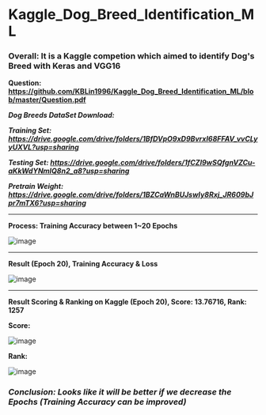 # Kaggle_Dog_Breed_Identification_ML

### **Overall: It is a Kaggle competion which aimed to identify Dog's Breed with Keras and VGG16**

**Question: https://github.com/KBLin1996/Kaggle_Dog_Breed_Identification_ML/blob/master/Question.pdf**

***Dog Breeds DataSet Download:***

***Training Set: https://drive.google.com/drive/folders/1BfDVpO9xD9BvrxI68FFAV_vvCLyyUXVL?usp=sharing***

***Testing Set: https://drive.google.com/drive/folders/1fCZl9wSQfgnVZCu-aKkWdYNmIQ8n2_a8?usp=sharing***

***Pretrain Weight: https://drive.google.com/drive/folders/1BZCaWnBUJswIy8Rxj_JR609bJpr7mTX6?usp=sharing***

---

**Process: Training Accuracy between 1~20 Epochs**

![image](https://github.com/KBLin1996/Kaggle_Dog_Breed_Identification_ML/blob/master/20Epochs.PNG)

---

**Result (Epoch 20), Training Accuracy & Loss**

![image](https://github.com/KBLin1996/Kaggle_Dog_Breed_Identification_ML/blob/master/Loss%26Accuracy.PNG)

---

**Result Scoring & Ranking on Kaggle (Epoch 20), Score: 13.76716, Rank: 1257**

**Score:**

![image](https://github.com/KBLin1996/Kaggle_Dog_Breed_Identification_ML/blob/master/Score.png)

**Rank:**

![image](https://github.com/KBLin1996/Kaggle_Dog_Breed_Identification_ML/blob/master/Rank.png)

### ***Conclusion: Looks like it will be better if we decrease the Epochs (Training Accuracy can be improved)***
